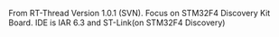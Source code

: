 From RT-Thread Version 1.0.1 (SVN).
Focus on STM32F4 Discovery Kit Board.
IDE is IAR 6.3 and ST-Link(on STM32F4 Discovery)